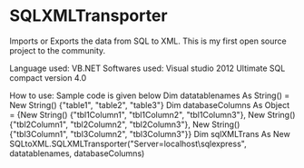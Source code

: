 # SQLXMLTransporter
Imports or Exports the data from SQL to XML.
This is my first open source project to the community.

Language used: VB.NET
Softwares used:
Visual studio 2012 Ultimate
SQL compact version 4.0

How to use:
Sample code is given below
 Dim datatablenames As String() = New String() {"table1", "table2", "table3"}
        Dim databaseColumns As Object = {New String() {"tbl1Column1", "tbl1Column2", "tbl1Column3"},
                                         New String() {"tbl2Column1", "tbl2Column2", "tbl2Column3"},
                                          New String() {"tbl3Column1", "tbl3Column2", "tbl3Column3"}}
        Dim sqlXMLTrans As New SQLtoXML.SQLXMLTransporter("Server=localhost\sqlexpress", datatablenames, databaseColumns)
